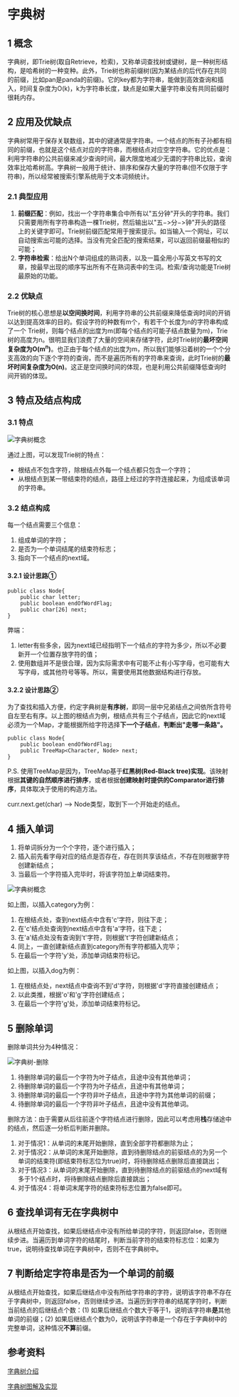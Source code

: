 # 字典树

## 1 概念

字典树，即Trie树(取自Retrieve，检索)，又称单词查找树或键树，是一种树形结构，是哈希树的一种变种。此外，Trie树也称前缀树(因为某结点的后代存在共同的前缀，比如pan是panda的前缀)。它的key都为字符串，能做到高效查询和插入，时间复杂度为O(k)，k为字符串长度，缺点是如果大量字符串没有共同前缀时很耗内存。

## 2 应用及优缺点

字典树常用于保存关联数组，其中的键通常是字符串。一个结点的所有子孙都有相同的前缀，也就是这个结点对应的字符串，而根结点对应空字符串。它的优点是：利用字符串的公共前缀来减少查询时间，最大限度地减少无谓的字符串比较，查询效率比哈希树高。字典树一般用于统计、排序和保存大量的字符串(但不仅限于字符串)，所以经常被搜索引擎系统用于文本词频统计。

### 2.1 典型应用

1. **前缀匹配**：例如，找出一个字符串集合中所有以"五分钟"开头的字符串。我们只需要用所有字符串构造一棵Trie树，然后输出以"五−>分−>钟"开头的路径上的关键字即可。Trie树前缀匹配常用于搜索提示。如当输入一个网址，可以自动搜索出可能的选择。当没有完全匹配的搜索结果，可以返回前缀最相似的可能；
2. **字符串检索**：给出N个单词组成的熟词表，以及一篇全用小写英文书写的文章，按最早出现的顺序写出所有不在熟词表中的生词。检索/查询功能是Trie树最原始的功能。

### 2.2 优缺点

Trie树的核心思想是**以空间换时间**，利用字符串的公共前缀来降低查询时间的开销以达到提高效率的目的。假设字符的种数有m个，有若干个长度为n的字符串构成了一个 Trie树，则每个结点的出度为m(即每个结点的可能子结点数量为m)，Trie树的高度为n。很明显我们浪费了大量的空间来存储字符，此时Trie树的**最坏空间复杂度为O(m<sup>n</sup>)**。也正由于每个结点的出度为m，所以我们能够沿着树的一个个分支高效的向下逐个字符的查询，而不是遍历所有的字符串来查询，此时Trie树的**最坏时间复杂度为O(n)**。这正是空间换时间的体现，也是利用公共前缀降低查询时间开销的体现。

## 3 特点及结点构成

### 3.1 特点


![字典树概念](images/字典树概念.jpg)

通过上图，可以发现Trie树的特点：

- 根结点不包含字符，除根结点外每一个结点都只包含一个字符；
- 从根结点到某一带结束符的结点，路径上经过的字符连接起来，为组成该单词的字符串。

### 3.2 结点构成

每一个结点需要三个信息：

1. 组成单词的字符；
2. 是否为一个单词结尾的结束符标志；
3. 指向下一个结点的next域。

#### 3.2.1 设计思路①

```
public class Node{
	public char letter;
	public boolean endOfWordFlag;
	public char[26] next; 
}
```

弊端：

1. letter有些多余，因为next域已经指明下一个结点的字符为多少，所以不必要新开一个位置存放字符的值；
2. 使用数组并不是很合理，因为实际需求中有可能不止有小写字母，也可能有大写字母，或其他符号等等。所以，需要使用其他数据结构进行存放。

#### 3.2.2 设计思路②

为了查找和插入方便，约定字典树是**有序树**，即同一层中兄弟结点之间依所含符号自左至右有序。以上图的根结点为例，根结点共有三个子结点，因此它的next域必须为一个Map，才能根据所给字符选择**下一个子结点**，**判断出"走哪一条路"。**

```
public class Node{
	public boolean endOfWordFlag;
	public TreeMap<Character, Node> next;
}
```

P.S. 使用TreeMap是因为，TreeMap基于**红黑树(Red-Black tree)实现**。该映射根据**其键的自然顺序进行排序**，或者根据**创建映射时提供的Comparator进行排序**，具体取决于使用的构造方法。

curr.next.get(char) --> Node类型，取到下一个开始走的结点。

## 4 插入单词

1. 将单词拆分为一个个字符，逐个进行插入；
2. 插入前先看字母对应的结点是否存在，存在则共享该结点，不存在则根据字符创建新结点；
3. 当最后一个字符插入完毕时，将该字符加上单词结束符。

![字典树概念](images/字典树概念.jpg)

如上图，以插入category为例：

1. 在根结点处，查到next结点中含有'c'字符，则往下走；
2. 在'c'结点处查询到next结点中含有'a'字符，往下走；
3. 在'a'结点处没有查询到't'字符，则根据't'字符创建新结点；
4. 同上，一直创建新结点直到category所有字符都插入完毕；
5. 在最后一个字符'y'处，添加单词结束符标记。

如上图，以插入dog为例：

1. 在根结点处，next结点中查询不到'd'字符，则根据'd'字符直接创建结点；
2. 以此类推，根据'o'和'g'字符创建结点；
3. 在最后一个字符'g'处，添加单词结束符标记。

## 5 删除单词

删除单词共分为4种情况：

![字典树-删除](images/字典树-删除.jpg)

1. 待删除单词的最后一个字符为叶子结点，且途中没有其他单词；
2. 待删除单词的最后一个字符为叶子结点，且途中有其他单词；
3. 待删除单词的最后一个字符非叶子结点，且途中字符为其他单词的前缀；
4. 待删除单词的最后一个字符非叶子结点，且途中没有其他单词。

删除方法：由于需要从后往前逐个字符结点进行删除，因此可以考虑用**栈**存储途中的结点，然后逐一分析后判断并删除。

1. 对于情况1：从单词的末尾开始删除，直到全部字符都删除为止；
2. 对于情况2：从单词的末尾开始删除，直到待删除结点的前驱结点的为另一个单词的结束符(即结束符标志位为true)时，将待删除结点删除后直接跳出；
3. 对于情况3：从单词的末尾开始删除，直到待删除结点的前驱结点的next域有多于1个结点时，将待删除结点删除后直接跳出；
4. 对于情况4：将单词末尾字符的结束符标志位置为false即可。

## 6 查找单词有无在字典树中

从根结点开始查找，如果后继结点中没有所给单词的字符，则返回false，否则继续步进。当遍历到单词字符的结尾时，判断当前字符的结束符标志位：如果为true，说明待查找单词在字典树中，否则不在字典树中。

## 7 判断给定字符串是否为一个单词的前缀

从根结点开始查找，如果后继结点中没有所给字符串的字符，说明该字符串不存在于字典树中，则返回false，否则继续步进。当遍历到字符串的结尾字符时，判断当前结点的后继结点个数：(1) 如果后继结点个数大于等于1，说明该字符串**是**其他单词的前缀；(2) 如果后继结点个数为0，说明该字符串是一个存在于字典树中的完整单词，这种情况**不算**前缀。

## 参考资料

[字典树介绍](https://www.zhihu.com/question/22069841)

[字典树图解及实现](https://catwing.blog.csdn.net/article/details/88797312)

